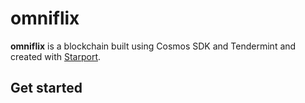 # omniflix

**omniflix** is a blockchain built using Cosmos SDK and Tendermint and created with [Starport](https://github.com/tendermint/starport).

## Get started


